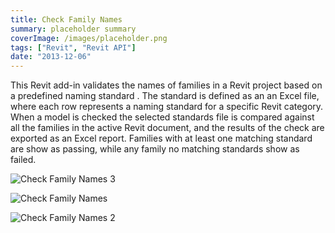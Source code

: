 ```yaml
---
title: Check Family Names
summary: placeholder summary
coverImage: /images/placeholder.png
tags: ["Revit", "Revit API"]
date: "2013-12-06"
---
```


This Revit add-in validates the names of families in a Revit project based on a predefined naming standard . The standard is defined as an an Excel file, where each row represents a naming standard for a specific Revit category. When a model is checked the selected standards file is compared against all the families in the active Revit document, and the results of the check are exported as an Excel report. Families with at least one matching standard are show as passing, while any family no matching standards show as failed.

![Check Family Names 3](Check-Family-Names-3.png)

![Check Family Names](Check-Family-Names1.png)

![Check Family Names 2](Check-Family-Names-2.png)
